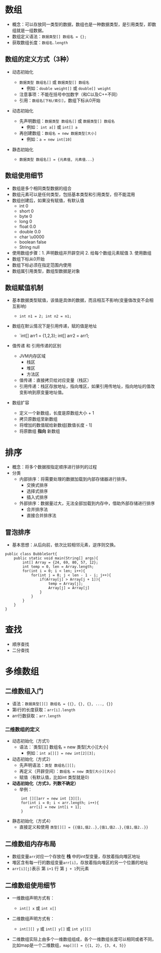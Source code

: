 # 数组

- 概念：可以存放同一类型的数据，数组也是一种数据类型，是引用类型，即数组就是一组数据。
- 数组定义语法：`数据类型[] 数组名 = {}; `
- 获取数组长度：`数组名.length`

## 数组的定义方式（3种）

- 动态初始化
	- `数据类型 数组名[]` 或 `数据类型[] 数组名`
		- 例如：`double weight[]` 或 `double[] weight`
	- 注意事项：不能在括号中加数字（和C以及C++不同）
	- 引用：`数组名[下标/索引]`，数组下标从0开始

- 动态初始化
	- 先声明数组：`数据类型 数组名[]` 或 `数据类型[] 数组名`
		- 例如： `int a[]` 或 `int[] a`
	- 再创建数组：`数组名 = new 数据类型[大小]`
		- 例如：`a = new int[10]`

- 静态初始化
	- `数据类型 数组名[] = {元素值, 元素值...}`


## 数组使用细节

- 数组是多个相同类型数据的组合
- 数组元素可以是任何类型，包括基本类型和引用类型，但不能混用
- 数组创建后，如果没有赋值，有默认值
	- int 0
	- short 0 
	- byte 0
	- long 0
	- float 0.0
	- double 0.0
	- char \\u0000
	- boolean false
	- String null
- 使用数组步骤：1. 声明数组并开辟空间 2. 给每个数组元素赋值 3. 使用数组
- 数组下标从0开始
- 数组下标必须在指定范围内使用
- 数组属引用类型，数组型数据是对象

## 数组赋值机制

- 基本数据类型赋值，该值是具体的数据，而且相互不影响(变量值改变不会相互影响)
	- `int n1 = 2; int n2 = n1;`
- 数组在默认情况下是引用传递，赋的值是地址
	- `int[] arr1 = {1,2,3}; int[] arr2 = arr1;

- 值传递 和 引用传递的区别
	- JVM内存区域
		- 栈区
		- 堆区
		- 方法区
	- 值传递：直接拷贝给对应变量（栈区）
	- 引用传递：栈区存放地址，指向堆区，如果引用传地址，指向地址的值改变影响到原变量地址值。

- 数组扩容
	- 定义一个新数组，长度是原数组大小 + 1
	- 拷贝原数组至新数组
	- 将增加的数值赋给新数组\[数值长度 - 1]
	- 将原数组 **指向** 新数组


# 排序

- 概念：将多个数据按指定顺序进行排列的过程
- 分类
	- 内部排序：将需要处理的数据加载到内部存储器进行排序。
		- 交换式排序
		- 选择式排序
		- 插入式排序
	- 外部排序：数据量过大，无法全部加载到内存中，借助外部存储进行排序
		- 合并排序法
		- 直接合并排序法

## 冒泡排序

- 基本思想：从后向前，依次比较相邻元素，逆序则交换。 

```
public class BubbleSort{
	public static void main(String[] args){
		int[] Array = {24, 69, 80, 57, 12};
		int temp = 0, len = Array.length;
		for(int i = 0; i < len; i++){
			for(int j = 0; j < len - 1 - i; j++){
				if(Array[j] > Array[j + 1]){
					temp = Array[j];
					Array[j] = Array[j]
				}
			}
		}
	}
}

```


# 查找

- 顺序查找
- 二分查找


# 多维数组

## 二维数组入门

- 语法：`数据类型[][] 数组名 = {{}, {}, {}, ..., {}}`
- 第i行的长度获取：`arr[i].length`
- arr行数获取：`arr.length`

### 二维数组的定义

- 动态初始化（方式1）
	- 语法：`类型[][] 数组名 = new 类型[大小][大小]
		- 例如：`int a[][] = new int[2][3];`
- 动态初始化（方式2）
	- 先声明语法：`类型 数组名[][];`
	- 再定义（开辟空间）：`数组名 = new 类型[大小][大小]`
	- 赋值（有默认值，比如int 类型就是0）
- **动态初始化（方式3，列数不确定）**
	- 举例：
	```
		int [][]arr = new int [3][];
		for(int i = 0; i < arr.length; i++){
			arr[i] = new int[i + 1];
		}
	```
- 静态初始化（方式4）
	- 直接定义和使用 `类型[][] = {{值1,值2..},{值1,值2..},{值1,值2..}}`
	
## 二维数组内存布局

- 数组变量`arr`对应一个存放在 **栈** 中的int型变量，存放着指向堆区地址
- 堆区含有每一行的数组变量`arr[i]`，存放着指向堆区的另一个位置的地址
- `arr[i][j]`表示 第 `i+1` 行 第 `j + 1`列元素


## 二维数组使用细节

- 一维数组声明方式有：
	- `int[] x` 或 `int x[]`

- 二维数组声明方式有：
	- `int[][] y` 或 `int[] y[]` 或 `int y[][]`

- 二维数组实际上由多个一维数组组成，各个一维数组长度可以相同或者不同，比如map是一个二维数组，`map[][] = {{1, 2}, {3, 4, 5}}`
